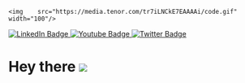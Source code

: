 
    <img    src="https://media.tenor.com/tr7iLNCkE7EAAAAi/code.gif" width="100"/>
</div>

<div id="badges">
    <a href="https://www.linkedin.com/">
        <img src="https://img.shields.io/badge/LinkedIn-blue?style=for-the-badge&logo=linkedin&logoColor=white" alt="LinkedIn Badge"/>
    </a>
    <a href="https://www.youtube.com/">
        <img src="https://img.shields.io/badge/YouTube-red?style=for-the-badge&logo=youtube&logoColor=white" alt="Youtube Badge"/>
    </a>
    <a href="https://x.com/i/flow/login">
        <img src="https://img.shields.io/badge/Twitter-blue?style=for-the-badge&logo=twitter&logoColor=white" alt="Twitter Badge"/>
    </a>
</div>
<h1>
    Hey there
    <img src="https://komarev.com/ghpvc/?username=Murrat1986&style=flat-square&color=blue">
</h1>


    
